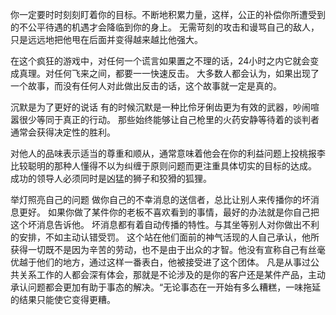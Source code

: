 你一定要时时刻刻盯着你的目标。不断地积累力量，这样，公正的补偿你所遭受到的不公平待遇的机遇才会降临到你的身上。
无需苛刻的攻击和谩骂自己的敌人，只是远远地把他甩在后面并变得越来越比他强大。

在这个疯狂的游戏中，对任何一个谎言如果置之不理的话，24小时之内它就会变成真理。对任何飞来之间，都要一一快速反击。
大多数人都会认为，如果出现了一个故事，而没有任何人对此做出反击的话，这个故事就一定是真的。

沉默是为了更好的说话
有的时候沉默是一种比伶牙俐齿更为有效的武器，吵闹喧嚣很少等同于真正的行动。
那些始终能够让自己枪里的火药安静等待着的谈判者通常会获得决定性的胜利。

对他人的品味表示适当的尊重和顺从，通常意味着他会在你的利益问题上投桃报李
比较聪明的那种人懂得不以为纠缠于原则问题而更注重具体切实的目标的达成。
成功的领导人必须同时是凶猛的狮子和狡猾的狐狸。

举灯照亮自己的问题
做你自己的不幸消息的送信者，总比让别人来传播你的坏消息更好。
如果你做了某件你的老板不喜欢看到的事情，最好的办法就是你自己把这个坏消息告诉他。
坏消息都有着自动传播的特性。与其坐等别人对你做出不利的安排，不如主动认错受罚。
这个站在他们面前的神气活现的人自己承认，他所获得一切既不是因为辛苦的劳动，也不是由于出众的才智。他没有宣称自己有丝毫优越于他们的地方，通过这样一番表白，他被接受进了这个团体。
凡是从事过公共关系工作的人都会深有体会，那就是不论涉及的是你的客户还是某件产品，主动承认问题都会更加有助于事态的解决。“无论事态在一开始有多么糟糕，一味拖延的结果只能使它变得更糟。
